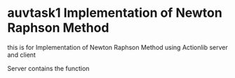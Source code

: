 # auvtask1 Implementation of Newton Raphson Method

this is for Implementation of Newton Raphson Method using Actionlib server and client

  Server contains the  function
  
  
  
